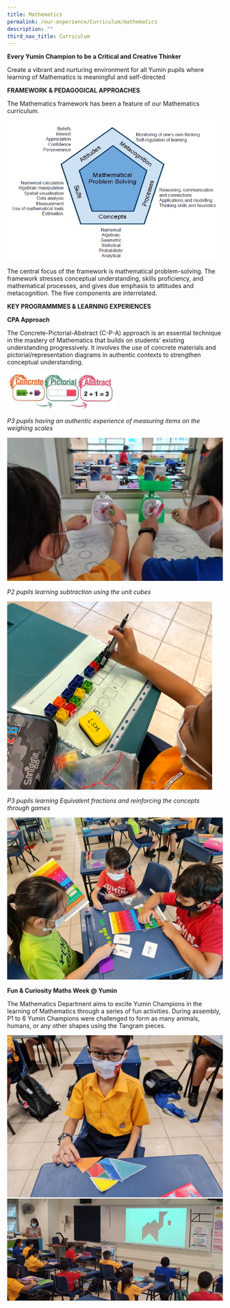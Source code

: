 ```yaml
---
title: Mathematics
permalink: /our-experience/Curriculum/mathematics
description: ""
third_nav_title: Curriculum
---
```

**Every Yumin Champion to be a Critical and Creative Thinker**


Create a vibrant and nurturing environment for all Yumin pupils where learning of Mathematics is meaningful and self-directed

**FRAMEWORK & PEDAGOGICAL APPROACHES**

The Mathematics framework has been a feature of our Mathematics curriculum.

![](/images/Math%20-%20Framework.png)

The central focus of the framework is mathematical problem-solving. The framework stresses conceptual understanding, skills proficiency, and mathematical processes, and gives due emphasis to attitudes and metacognition. The five components are interrelated.  

**KEY PROGRAMMMES & LEARNING EXPERIENCES**


**CPA Approach**

The Concrete-Pictorial-Abstract (C-P-A) approach is an essential technique in the mastery of Mathematics that builds on students’ existing understanding progressively. It involves the use of concrete materials and pictorial/representation diagrams in authentic contexts to strengthen conceptual understanding.

<img src="/images/CPA2.png" 
     style="width:50%">

_P3 pupils having an authentic experience of measuring items on the weighing scales_

![](/images/Math%20-%20CPA1.png)

_P2 pupils learning subtraction using the unit cubes_

![](/images/Math%20-%20CPA2.png)

_P3 pupils learning Equivalent fractions and reinforcing the concepts through games_

![](/images/Math%20-%20CPA3.jpg)

**Fun & Curiosity Maths Week @ Yumin**  

The Mathematics Department aims to excite Yumin Champions in the learning of Mathematics through a series of fun activities. During assembly, P1 to 6 Yumin Champions were challenged to form as many animals, humans, or any other shapes using the Tangram pieces.

![](/images/Math%20-%20%20Fun%20%20Curiosity%201.jpg)
![](/images/Math%20-%20%20Fun%20%20Curiosity%202.jpg)